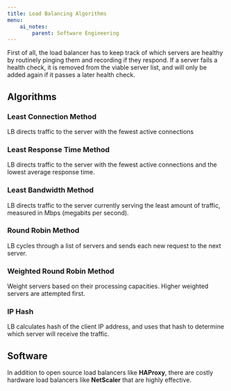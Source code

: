 ```yaml
---
title: Load Balancing Algorithms
menu:
    ai_notes:
        parent: Software Engineering
---
```

First of all, the load balancer has to keep track of which servers are healthy
by routinely pinging them and recording if they respond. If a server fails
a health check, it is removed from the viable server list, and will only be 
added again if it passes a later health check.

## Algorithms

### Least Connection Method
LB directs traffic to the server with the fewest active connections

### Least Response Time Method
LB directs traffic to the server with the fewest active connections and the lowest
average response time. 

### Least Bandwidth Method
LB directs traffic to the server currently serving the least amount of traffic, 
measured in Mbps (megabits per second). 

### Round Robin Method
LB cycles through a list of servers and sends each new request to the next server.

### Weighted Round Robin Method
Weight servers based on their processing capacities. Higher weighted servers
are attempted first. 

### IP Hash
LB calculates hash of the client IP address, and uses that hash to determine
which server will receive the traffic.

## Software
In addition to open source load balancers like **HAProxy**, there are costly 
hardware load balancers like **NetScaler** that are highly effective. 
